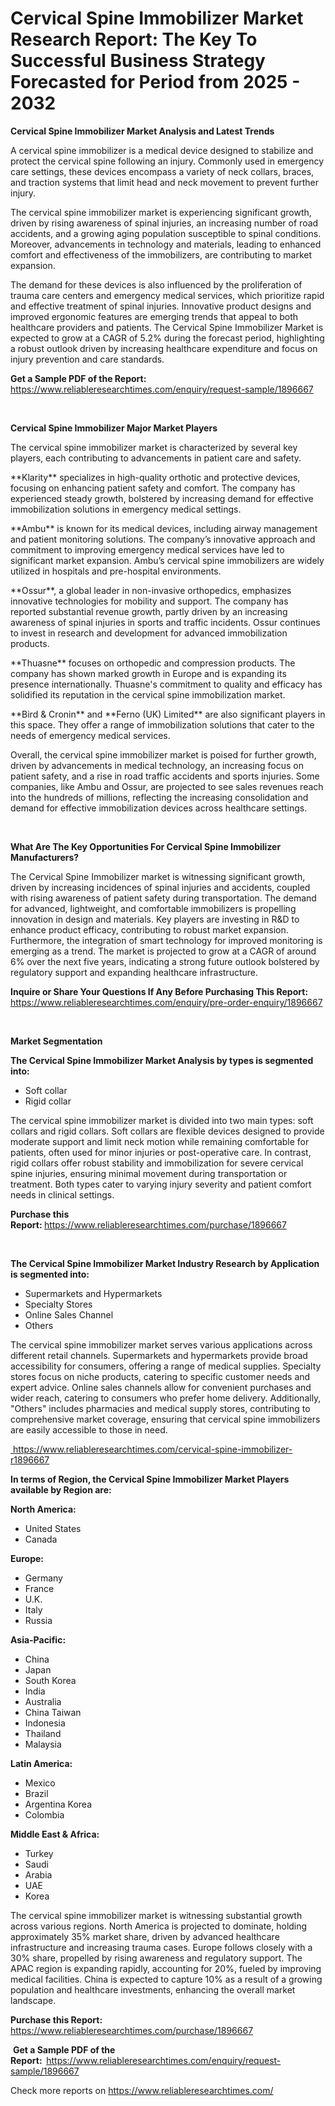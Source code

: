 <p><h1>Cervical Spine Immobilizer Market Research Report: The Key To Successful Business Strategy Forecasted for Period from 2025 - 2032</h1></p><p><strong>Cervical Spine Immobilizer Market Analysis and Latest Trends</strong></p>
<p><p>A cervical spine immobilizer is a medical device designed to stabilize and protect the cervical spine following an injury. Commonly used in emergency care settings, these devices encompass a variety of neck collars, braces, and traction systems that limit head and neck movement to prevent further injury. </p><p>The cervical spine immobilizer market is experiencing significant growth, driven by rising awareness of spinal injuries, an increasing number of road accidents, and a growing aging population susceptible to spinal conditions. Moreover, advancements in technology and materials, leading to enhanced comfort and effectiveness of the immobilizers, are contributing to market expansion. </p><p>The demand for these devices is also influenced by the proliferation of trauma care centers and emergency medical services, which prioritize rapid and effective treatment of spinal injuries. Innovative product designs and improved ergonomic features are emerging trends that appeal to both healthcare providers and patients. The Cervical Spine Immobilizer Market is expected to grow at a CAGR of 5.2% during the forecast period, highlighting a robust outlook driven by increasing healthcare expenditure and focus on injury prevention and care standards.</p></p>
<p><strong>Get a Sample PDF of the Report:&nbsp;</strong> <a href="https://www.reliableresearchtimes.com/enquiry/request-sample/1896667?utm_campaign=3258&utm_medium=2&utm_source=Github&utm_content=ia&utm_term=04032025&utm_id=cervical-spine-immobilizer">https://www.reliableresearchtimes.com/enquiry/request-sample/1896667</a></p>
<p>&nbsp;</p>
<p><strong>Cervical Spine Immobilizer Major Market Players</strong></p>
<p><p>The cervical spine immobilizer market is characterized by several key players, each contributing to advancements in patient care and safety. </p><p>**Klarity** specializes in high-quality orthotic and protective devices, focusing on enhancing patient safety and comfort. The company has experienced steady growth, bolstered by increasing demand for effective immobilization solutions in emergency medical settings.</p><p>**Ambu** is known for its medical devices, including airway management and patient monitoring solutions. The company’s innovative approach and commitment to improving emergency medical services have led to significant market expansion. Ambu’s cervical spine immobilizers are widely utilized in hospitals and pre-hospital environments.</p><p>**Ossur**, a global leader in non-invasive orthopedics, emphasizes innovative technologies for mobility and support. The company has reported substantial revenue growth, partly driven by an increasing awareness of spinal injuries in sports and traffic incidents. Ossur continues to invest in research and development for advanced immobilization products.</p><p>**Thuasne** focuses on orthopedic and compression products. The company has shown marked growth in Europe and is expanding its presence internationally. Thuasne's commitment to quality and efficacy has solidified its reputation in the cervical spine immobilization market.</p><p>**Bird & Cronin** and **Ferno (UK) Limited** are also significant players in this space. They offer a range of immobilization solutions that cater to the needs of emergency medical services.</p><p>Overall, the cervical spine immobilizer market is poised for further growth, driven by advancements in medical technology, an increasing focus on patient safety, and a rise in road traffic accidents and sports injuries. Some companies, like Ambu and Ossur, are projected to see sales revenues reach into the hundreds of millions, reflecting the increasing consolidation and demand for effective immobilization devices across healthcare settings.</p></p>
<p>&nbsp;</p>
<p><strong>What Are The Key Opportunities For Cervical Spine Immobilizer Manufacturers?</strong></p>
<p><p>The Cervical Spine Immobilizer market is witnessing significant growth, driven by increasing incidences of spinal injuries and accidents, coupled with rising awareness of patient safety during transportation. The demand for advanced, lightweight, and comfortable immobilizers is propelling innovation in design and materials. Key players are investing in R&D to enhance product efficacy, contributing to robust market expansion. Furthermore, the integration of smart technology for improved monitoring is emerging as a trend. The market is projected to grow at a CAGR of around 6% over the next five years, indicating a strong future outlook bolstered by regulatory support and expanding healthcare infrastructure.</p></p>
<p><strong>Inquire or Share Your Questions If Any Before Purchasing This Report:</strong> <a href="https://www.reliableresearchtimes.com/enquiry/pre-order-enquiry/1896667?utm_campaign=3258&utm_medium=2&utm_source=Github&utm_content=ia&utm_term=04032025&utm_id=cervical-spine-immobilizer">https://www.reliableresearchtimes.com/enquiry/pre-order-enquiry/1896667</a></p>
<p>&nbsp;</p>
<p><strong>Market Segmentation</strong></p>
<p><strong>The Cervical Spine Immobilizer Market Analysis by types is segmented into:</strong></p>
<p><ul><li>Soft collar</li><li>Rigid collar</li></ul></p>
<p><p>The cervical spine immobilizer market is divided into two main types: soft collars and rigid collars. Soft collars are flexible devices designed to provide moderate support and limit neck motion while remaining comfortable for patients, often used for minor injuries or post-operative care. In contrast, rigid collars offer robust stability and immobilization for severe cervical spine injuries, ensuring minimal movement during transportation or treatment. Both types cater to varying injury severity and patient comfort needs in clinical settings.</p></p>
<p><strong>Purchase this Report:&nbsp;</strong><a href="https://www.reliableresearchtimes.com/purchase/1896667?utm_campaign=3258&utm_medium=2&utm_source=Github&utm_content=ia&utm_term=04032025&utm_id=cervical-spine-immobilizer">https://www.reliableresearchtimes.com/purchase/1896667</a></p>
<p>&nbsp;</p>
<p><strong>The Cervical Spine Immobilizer Market Industry Research by Application is segmented into:</strong></p>
<p><ul><li>Supermarkets and Hypermarkets</li><li>Specialty Stores</li><li>Online Sales Channel</li><li>Others</li></ul></p>
<p><p>The cervical spine immobilizer market serves various applications across different retail channels. Supermarkets and hypermarkets provide broad accessibility for consumers, offering a range of medical supplies. Specialty stores focus on niche products, catering to specific customer needs and expert advice. Online sales channels allow for convenient purchases and wider reach, catering to consumers who prefer home delivery. Additionally, "Others" includes pharmacies and medical supply stores, contributing to comprehensive market coverage, ensuring that cervical spine immobilizers are easily accessible to those in need.</p></p>
<p><a href="https://www.reliableresearchtimes.com/cervical-spine-immobilizer-r1896667?utm_campaign=3258&utm_medium=2&utm_source=Github&utm_content=ia&utm_term=04032025&utm_id=cervical-spine-immobilizer">&nbsp;https://www.reliableresearchtimes.com/cervical-spine-immobilizer-r1896667</a></p>
<p><strong>In terms of Region, the Cervical Spine Immobilizer Market Players available by Region are:</strong></p>
<p>
    <p> <strong> North America: </strong>
        <ul>
            <li>United States</li>
            <li>Canada</li>
        </ul>
        </p> 
    <p> <strong> Europe: </strong>
        <ul>
            <li>Germany</li>
            <li>France</li>
            <li>U.K.</li>
            <li>Italy</li>
            <li>Russia</li>
        </ul>
        </p> 
    <p> <strong> Asia-Pacific: </strong>
        <ul>
            <li>China</li>
            <li>Japan</li>
            <li>South Korea</li>
            <li>India</li>
            <li>Australia</li>
            <li>China Taiwan</li>
            <li>Indonesia</li>
            <li>Thailand</li>
            <li>Malaysia</li>
        </ul>
        </p> 
    <p> <strong> Latin America: </strong>
        <ul>
            <li>Mexico</li>
            <li>Brazil</li>
            <li>Argentina Korea</li>
            <li>Colombia</li>
        </ul>
        </p> 
    <p> <strong> Middle East & Africa: </strong>
        <ul>
            <li>Turkey</li>
            <li>Saudi</li>
            <li>Arabia</li>
            <li>UAE</li>
            <li>Korea</li>
        </ul>
    </p>
    </p>
<p><p>The cervical spine immobilizer market is witnessing substantial growth across various regions. North America is projected to dominate, holding approximately 35% market share, driven by advanced healthcare infrastructure and increasing trauma cases. Europe follows closely with a 30% share, propelled by rising awareness and regulatory support. The APAC region is expanding rapidly, accounting for 20%, fueled by improving medical facilities. China is expected to capture 10% as a result of a growing population and healthcare investments, enhancing the overall market landscape.</p></p>
<p><strong>Purchase this Report: </strong><a href="https://www.reliableresearchtimes.com/purchase/1896667?utm_campaign=3258&utm_medium=2&utm_source=Github&utm_content=ia&utm_term=04032025&utm_id=cervical-spine-immobilizer">https://www.reliableresearchtimes.com/purchase/1896667</a></p>
<p>&nbsp;<strong>Get a Sample PDF of the Report:&nbsp;&nbsp;</strong><a href="https://www.reliableresearchtimes.com/enquiry/request-sample/1896667?utm_campaign=3258&utm_medium=2&utm_source=Github&utm_content=ia&utm_term=04032025&utm_id=cervical-spine-immobilizer">https://www.reliableresearchtimes.com/enquiry/request-sample/1896667</a></p>
<p><strong></strong></p>
<p>Check more reports on <a href="https://www.reliableresearchtimes.com/?utm_campaign=3258&utm_medium=2&utm_source=Github&utm_content=ia&utm_term=04032025&utm_id=cervical-spine-immobilizer">https://www.reliableresearchtimes.com/</a></p>